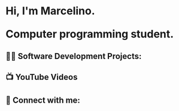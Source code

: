 <h1>Hi, I'm Marcelino.

Computer programming student.

<h2>👨‍💻 Software Development Projects:</h2>



<h2>📺 YouTube Videos</h2>



<h2> 🤳 Connect with me:</h2>
